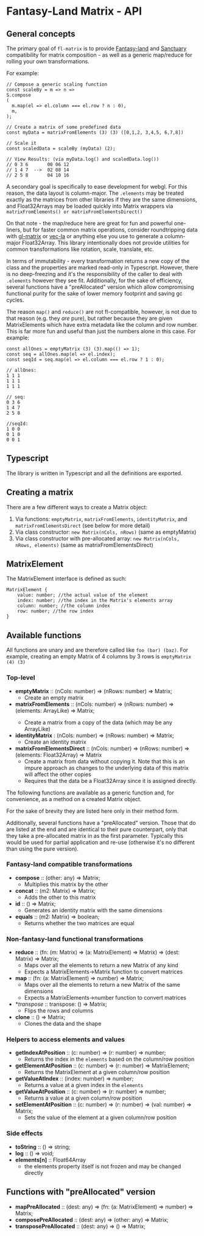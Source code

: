 # Fantasy-Land Matrix - API

## General concepts

The primary goal of `fl-matrix` is to provide [Fantasy-land](https://github.com/fantasyland/fantasy-land) and [Sanctuary](https://sanctuary.js.org/) compatibility for matrix composition - as well as a generic map/reduce for rolling your own transformations.

For example:
```
// Compose a generic scaling function
const scaleBy = m => n => 
S.compose
(
  m.map(el => el.column === el.row ? n : 0),
  m,
);

// Create a matrix of some predefined data
const myData = matrixFromElements (3) (3) ([0,1,2, 3,4,5, 6,7,8])

// Scale it
const scaledData = scaleBy (myData) (2);

// View Results: (via myData.log() and scaledData.log())
// 0 3 6       00 06 12
// 1 4 7  -->  02 08 14
// 2 5 8       04 10 16

```

A secondary goal is specifically to ease development for webgl. For this reason, the data layout is column-major. The `.elements` may be treated exactly as the matrices from other libraries if they are the same dimensions, and Float32Arrays may be loaded quickly into Matrix wrappers via `matrixFromElements() or matrixFromElementsDirect()`

On that note - the map/reduce here are great for fun and powerful one-liners, but for faster common matrix operations, consider roundtripping data with [gl-matrix](http://glmatrix.net/) or [vec-la](https://github.com/francisrstokes/vec-la) or anything else you use to generate a column-major Float32Array. This library intentionally does not provide utilities for common transformations like rotation, scale, translate, etc.

In terms of immutability - every transformation returns a new copy of the class and the properties are marked read-only in Typescript. However, there is no deep-freezing and it's the responsibility of the caller to deal with `.elements` however they see fit. Additionally, for the sake of efficiency, several functions have a "preAllocated" version which allow compromising functional purity for the sake of lower memory footprint and saving gc cycles.

The reason `map()` and `reduce()` are not fl-compatible, however, is not due to that reason (e.g. they _are_ pure), but rather because they are given MatrixElements which have extra metadata like the column and row number. This is far more fun and useful than just the numbers alone in this case. For example:

```
const allOnes = emptyMatrix (3) (3).map(() => 1);
const seq = allOnes.map(el => el.index);
const seqId = seq.map(el => el.column === el.row ? 1 : 0);

// allOnes:
1 1 1
1 1 1
1 1 1

// seq:
0 3 6
1 4 7
2 5 8

//seqId:
1 0 0
0 1 0
0 0 1
```


## Typescript

The library is written in Typescript and all the definitions are exported.

## Creating a matrix

There are a few different ways to create a Matrix object:

1. Via functions: `emptyMatrix`, `matrixFromElements`, `identityMatrix`, and `matrixFromElementsDirect` (see below for more detail)
2. Via class constructor: `new Matrix(nCols, nRows)` (same as emptyMatrix)
3. Via class constructor with pre-allocated array: `new Matrix(nCols, nRows, elements)` (same as matrixFromElementsDirect)

## MatrixElement

The MatrixElement interface is defined as such:
```
MatrixElement {
    value: number; //the actual value of the element
    index: number; //the index in the Matrix's elements array
    column: number; //the column index
    row: number; //the row index
}
```

## Available functions

All functions are unary and are therefore called like `foo (bar) (baz)`. For example, creating an empty Matrix of 4 columns by 3 rows is `emptyMatrix (4) (3)`

### Top-level
* **emptyMatrix** :: (nCols: number) => (nRows: number) => Matrix;
  * Create an empty matrix
* **matrixFromElements** :: (nCols: number) => (nRows: number) => (elements: ArrayLike<number>) => Matrix;
  * Create a matrix from a copy of the data (which may be any ArrayLike<number>)
* **identityMatrix** : (nCols: number) => (nRows: number) => Matrix;
  * Create an identity matrix
* **matrixFromElementsDirect** :: (nCols: number) => (nRows: number) => (elements: Float32Array) => Matrix
  * Create a matrix from data without copying it. Note that this is an impure approach as changes to the underlying data of this matrix will affect the other copies
  * Requires that the data be a Float32Array since it is assigned directly.

The following functions are available as a generic function and, for convenience, as a method on a created Matrix object.

For the sake of brevity they are listed here only in their method form.

Additionally, several functions have a "preAllocated" version. Those that do are listed at the end and are identical to their pure counterpart, only that they take a pre-allocated matrix in as the first parameter. Typically this would be used for partial application and re-use (otherwise it's no different than using the pure version).

### Fantasy-land compatible transformations
* **compose** :: (other: any) => Matrix;
  * Multiplies this matrix by the other
* **concat** :: (m2: Matrix) => Matrix;
  * Adds the other to this matrix
* **id** :: () => Matrix;
  * Generates an identity matrix with the same dimensions
* **equals** :: (m2: Matrix) => boolean;
  * Returns whether the two matrices are equal

### Non-fantasy-land functional transformations
* **reduce** :: (fn: (m: Matrix) => (a: MatrixElement) => Matrix) => (dest: Matrix) => Matrix;
  * Maps over all the elements to return a new Matrix of any kind
  * Expects a MatrixElements->Matrix function to convert matrices
* **map** :: (fn: (a: MatrixElement) => number) => Matrix;
  * Maps over all the elements to return a new Matrix of the same dimensions
  * Expects a MatrixElements->number function to convert matrices
* **transpose* :: transpose: () => Matrix;
  * Flips the rows and columns
* **clone** :: () => Matrix;
  * Clones the data and the shape

### Helpers to access elements and values
* **getIndexAtPosition** :: (c: number) => (r: number) => number;
  * Returns the index in the `elements` based on the column/row position
* **getElementAtPosition** :: (c: number) => (r: number) => MatrixElement;
  * Returns the MatrixElement at a given column/row position
* **getValueAtIndex** :: (index: number) => number;
  * Returns a value at a given index in the `elements`
* **getValueAtPosition** :: (c: number) => (r: number) => number;
  * Returns a value at a given column/row position
* **setElementAtPosition** :: (c: number) => (r: number) => (val: number) => Matrix;
  * Sets the value of the element at a given column/row position

### Side effects
* **toString** :: () => string;
* **log** :: () => void;
* **elements[n]** :: Float64Array
  * the elements property itself is not frozen and may be changed directly

## Functions with "preAllocated" version
* **mapPreAllocated** :: (dest: any) => (fn: (a: MatrixElement) => number) => Matrix;
* **composePreAllocated** :: (dest: any) => (other: any) => Matrix;
* **transposePreAllocated** :: (dest: any) => () => Matrix;